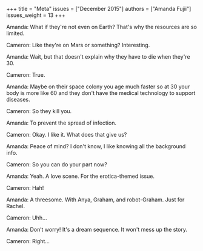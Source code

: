 +++
title = "Meta"
issues = ["December 2015"]
authors = ["Amanda Fujii"]
issues_weight = 13
+++

Amanda: What if they're not even on Earth? That's why the resources are so limited.

Cameron: Like they're on Mars or something? Interesting.

Amanda: Wait, but that doesn't explain why they have to die when they're 30.

Cameron: True.

Amanda: Maybe on their space colony you age much faster so at 30 your body is more like 60 and they don't have the medical technology to support diseases.

Cameron: So they kill you.

Amanda: To prevent the spread of infection.

Cameron: Okay. I like it. What does that give us?

Amanda: Peace of mind? I don't know, I like knowing all the background info.

Cameron: So you can do your part now?

Amanda: Yeah. A love scene. For the erotica-themed issue.

Cameron: Hah!

Amanda: A threesome. With Anya, Graham, and robot-Graham. Just for Rachel.

Cameron: Uhh…

Amanda: Don’t worry! It's a dream sequence. It won't mess up the story.

Cameron: Right…
